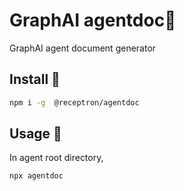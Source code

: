# GraphAI agentdoc🤖

GraphAI agent document generator

## Install 🚀

```sh
npm i -g  @receptron/agentdoc
```

## Usage 📖

In agent root directory,

```
npx agentdoc
```
